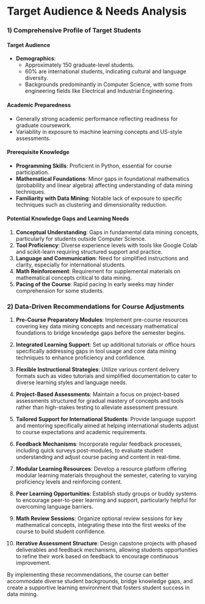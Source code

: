 Target Audience & Needs Analysis
================================

### 1) Comprehensive Profile of Target Students

#### Target Audience
- **Demographics**:
  - Approximately 150 graduate-level students.
  - 60% are international students, indicating cultural and language diversity.
  - Backgrounds predominantly in Computer Science, with some from engineering fields like Electrical and Industrial Engineering.

#### Academic Preparedness
- Generally strong academic performance reflecting readiness for graduate coursework.
- Variability in exposure to machine learning concepts and US-style assessments.

#### Prerequisite Knowledge
- **Programming Skills**: Proficient in Python, essential for course participation.
- **Mathematical Foundations**: Minor gaps in foundational mathematics (probability and linear algebra) affecting understanding of data mining techniques.
- **Familiarity with Data Mining**: Notable lack of exposure to specific techniques such as clustering and dimensionality reduction.

#### Potential Knowledge Gaps and Learning Needs
1. **Conceptual Understanding**: Gaps in fundamental data mining concepts, particularly for students outside Computer Science.
2. **Tool Proficiency**: Diverse experience levels with tools like Google Colab and scikit-learn requiring structured support and practice.
3. **Language and Communication**: Need for simplified instructions and clarity, especially for international students.
4. **Math Reinforcement**: Requirement for supplemental materials on mathematical concepts critical to data mining.
5. **Pacing of the Course**: Rapid pacing in early weeks may hinder comprehension for some students.

### 2) Data-Driven Recommendations for Course Adjustments

1. **Pre-Course Preparatory Modules**: Implement pre-course resources covering key data mining concepts and necessary mathematical foundations to bridge knowledge gaps before the semester begins.

2. **Integrated Learning Support**: Set up additional tutorials or office hours specifically addressing gaps in tool usage and core data mining techniques to enhance proficiency and confidence.

3. **Flexible Instructional Strategies**: Utilize various content delivery formats such as video tutorials and simplified documentation to cater to diverse learning styles and language needs.

4. **Project-Based Assessments**: Maintain a focus on project-based assessments structured for gradual mastery of concepts and tools rather than high-stakes testing to alleviate assessment pressure.

5. **Tailored Support for International Students**: Provide language support and mentoring specifically aimed at helping international students adjust to course expectations and academic requirements.

6. **Feedback Mechanisms**: Incorporate regular feedback processes, including quick surveys post-modules, to evaluate student understanding and adjust course pacing and content in real-time.

7. **Modular Learning Resources**: Develop a resource platform offering modular learning materials throughout the semester, catering to varying proficiency levels and reinforcing content.

8. **Peer Learning Opportunities**: Establish study groups or buddy systems to encourage peer-to-peer learning and support, particularly helpful for overcoming language barriers.

9. **Math Review Sessions**: Organize optional review sessions for key mathematical concepts, integrating these into the first weeks of the course to build student confidence.

10. **Iterative Assessment Structure**: Design capstone projects with phased deliverables and feedback mechanisms, allowing students opportunities to refine their work based on feedback to encourage continuous improvement.

By implementing these recommendations, the course can better accommodate diverse student backgrounds, bridge knowledge gaps, and create a supportive learning environment that fosters student success in data mining.